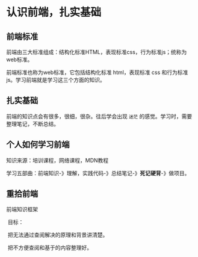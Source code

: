 # 认识前端，扎实基础

## 前端标准

前端由三大标准组成：结构化标准HTML，表现标准css，行为标准js；统称为web标准。

前端标准也称为web标准，它包括结构化标准 html，表现标准 css 和行为标准 js。学习前端就是学习这三个方面的知识。



## 扎实基础

前端的知识点会有很多，很细，很杂。往后学会出现 `迷茫` 的感觉。学习时，需要整理笔记，不断总结。



## 个人如何学习前端

知识来源：培训课程，网络课程，MDN教程

学习五部曲：前端知识-》理解，实践代码-》总结笔记-》**死记硬背**-》做项目。



## 重拾前端

前端知识框架

​	目标：

​		把无法通过查阅解决的原理和背景讲清楚。

​		把不方便查阅和基于的内容整理好。





